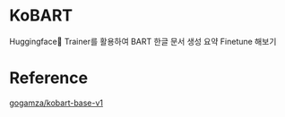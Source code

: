 # KoBART

Huggingface🤗 Trainer를 활용하여 BART 한글 문서 생성 요약 Finetune 해보기

# Reference

[gogamza/kobart-base-v1](https://huggingface.co/gogamza/kobart-base-v1)
